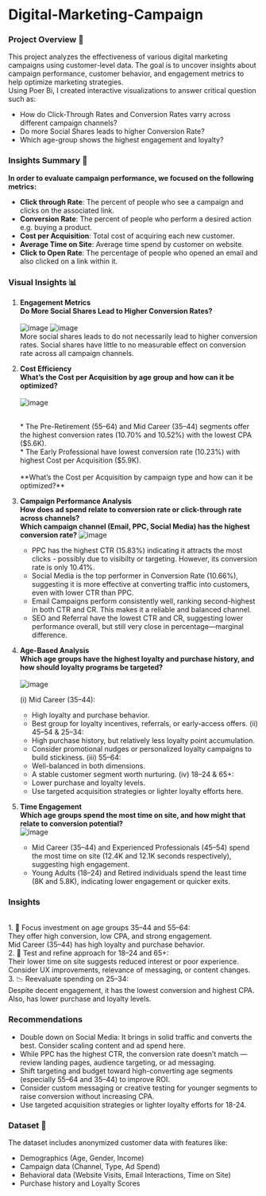 # Digital-Marketing-Campaign
### Project Overview 📝
This project analyzes the effectiveness of various digital marketing campaigns using customer-level data. The goal is to uncover insights about campaign performance, customer behavior, and engagement metrics to help optimize marketing strategies.<br>
Using Poer Bi, I created interactive visualizations to answer critical question such as: <br>
* How do Click-Through Rates and Conversion Rates varry across different campaign channels? <br>
* Do more Social Shares leads to higher Conversion Rate? <br>
* Which age-group shows the highest engagement and loyalty?
### Insights Summary 📌
**In order to evaluate campaign performance, we focused on the following metrics:** <br>
* **Click through Rate**: The percent of people who see a campaign and clicks on the associated link. <br>
* **Conversion Rate**: The percent of people who perform a desired action e.g. buying a product. <br>
* **Cost per Acquisition**: Total cost of acquiring each new customer.<br>
* **Average Time on Site**: Average time spend by customer on website. <br>
* **Click to Open Rate**: The percentage of people who opened an email and also clicked on a link within it.
### Visual Insights 📊
1. **Engagement Metrics**
   <br>**Do More Social Shares Lead to Higher Conversion Rates?** <br> <br>
   ![image](https://github.com/user-attachments/assets/edca58ca-d198-46d1-8d09-9f81a9e2a49e)  ![image](https://github.com/user-attachments/assets/e98adc99-bf6e-4787-891a-7b052dace490)
   <br> More social shares leads to do not necessarily lead to higher conversion rates. Social shares have little to no measurable effect on conversion rate across all campaign channels.

2. **Cost Efficiency**
   <br>**What’s the Cost per Acquisition by age group and how can it be optimized?** <br> <br>
   ![image](https://github.com/user-attachments/assets/d62eeee1-7cb5-476c-a00c-537ef17b940d)

   <br>
   * The Pre-Retirement (55–64) and Mid Career (35–44) segments offer the highest conversion rates (10.70% and 10.52%) with the lowest CPA ($5.6K). <br> 
   * The Early Professional have lowest conversion rate (10.23%) with highest Cost per Acquisition ($5.9K). <br>
   <br> **What’s the Cost per Acquisition by campaign type and how can it be optimized?** <br> 
   
3. **Campaign Performance Analysis**
   <br> **How does ad spend relate to conversion rate or click-through rate across channels?**
   <br> **Which campaign channel (Email, PPC, Social Media) has the highest conversion rate?**
   ![image](https://github.com/user-attachments/assets/410f731b-8591-4836-8a72-78bbe70869a5)
   <br>
   * PPC has the highest CTR (15.83%) indicating it attracts the most clicks - possibly due to visibilty or targeting. However, its conversion rate is only 10.41%. <br>
   * Social Media is the top performer in Conversion Rate (10.66%), suggesting it is more effective at converting traffic into customers, even with lower CTR than PPC. <br>
   * Email Campaigns perform consistently well, ranking second-highest in both CTR and CR. This makes it a reliable and balanced channel. <br>
   * SEO and Referral have the lowest CTR and CR, suggesting lower performance overall, but still very close in percentage—marginal difference.
 
5. **Age-Based Analysis**
   <br> **Which age groups have the highest loyalty and purchase history, and how should loyalty programs be targeted?** <br> <br>
   ![image](https://github.com/user-attachments/assets/30708f73-10fc-4979-a3c6-b176b0b43e06)

   (i) Mid Career (35–44):
   * High loyalty and purchase behavior.
   * Best group for loyalty incentives, referrals, or early-access offers.
   (ii) 45–54 & 25–34:
   * High purchase history, but relatively less loyalty point accumulation.
   * Consider promotional nudges or personalized loyalty campaigns to build stickiness.
   (iii) 55–64:
   * Well-balanced in both dimensions.
   * A stable customer segment worth nurturing.
   (iv) 18–24 & 65+:
   * Lower purchase and loyalty levels.
   * Use targeted acquisition strategies or lighter loyalty efforts here.  
6. **Time Engagement**
   <br> **Which age groups spend the most time on site, and how might that relate to conversion potential?** <br>
   ![image](https://github.com/user-attachments/assets/a4bad975-b4b7-4d9f-be8e-318021ddbb05)
   <br>
   * Mid Career (35–44) and Experienced Professionals (45–54) spend the most time on site (12.4K and 12.1K seconds respectively), suggesting high engagement. <br>
   * Young Adults (18–24) and Retired individuals spend the least time (8K and 5.8K), indicating lower engagement or quicker exits.
### Insights
<br> 1. 🎯 Focus investment on age groups 35–44 and 55–64: <br>
They offer high conversion, low CPA, and strong engagement. <br>
Mid Career (35–44) has high loyalty and purchase behavior.
<br> 2. 🧪 Test and refine approach for 18–24 and 65+: <br>
Their lower time on site suggests reduced interest or poor experience. <br>
Consider UX improvements, relevance of messaging, or content changes.
<br> 3. 📉 Reevaluate spending on 25–34: <br>
Despite decent engagement, it has the lowest conversion and highest CPA. Also, has lower purchase and loyalty levels.
### Recommendations
* Double down on Social Media: It brings in solid traffic and converts the best. Consider scaling content and ad spend here. <br>
* While PPC has the highest CTR, the conversion rate doesn’t match — review landing pages, audience targeting, or ad messaging. <br>
* Shift targeting and budget toward high-converting age segments (especially 55–64 and 35–44) to improve ROI. <br>
* Consider custom messaging or creative testing for younger segments to raise conversion without increasing CPA. <br>
* Use targeted acquisition strategies or lighter loyalty efforts for 18-24.
### Dataset 📂
The dataset includes anonymized customer data with features like:<br>
* Demographics (Age, Gender, Income)
* Campaign data (Channel, Type, Ad Spend)
* Behavioral data (Website Visits, Email Interactions, Time on Site)
* Purchase history and Loyalty Scores

